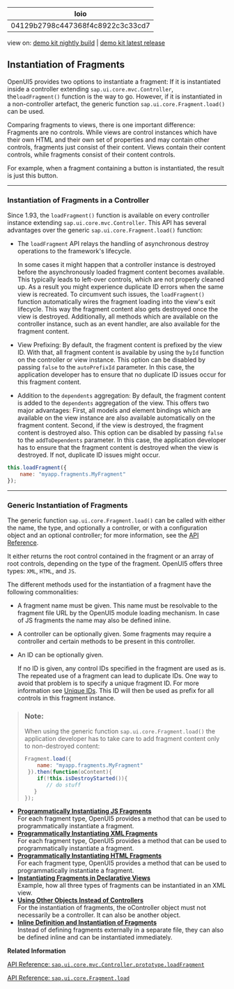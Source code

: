 <!-- loio04129b2798c447368f4c8922c3c33cd7 -->

| loio |
| -----|
| 04129b2798c447368f4c8922c3c33cd7 |

<div id="loio">

view on: [demo kit nightly build](https://openui5nightly.hana.ondemand.com/topic/04129b2798c447368f4c8922c3c33cd7) | [demo kit latest release](https://sdk.openui5.org/topic/04129b2798c447368f4c8922c3c33cd7)</div>

## Instantiation of Fragments

OpenUI5 provides two options to instantiate a fragment: If it is instantiated inside a controller extending `sap.ui.core.mvc.Controller`, the`loadFragment()` function is the way to go. However, if it is instantiated in a non-controller artefact, the generic function `sap.ui.core.Fragment.load()` can be used.

Comparing fragments to views, there is one important difference: Fragments are no controls. While views are control instances which have their own HTML and their own set of properties and may contain other controls, fragments just consist of their content. Views contain their content controls, while fragments consist of their content controls.

For example, when a fragment containing a button is instantiated, the result is just this button.

***

<a name="loio04129b2798c447368f4c8922c3c33cd7__section_lby_wsx_lqb"/>

### Instantiation of Fragments in a Controller

Since 1.93, the `loadFragment()` function is available on every controller instance extending `sap.ui.core.mvc.Controller`. This API has several advantages over the generic `sap.ui.core.Fragment.load()` function:

-   The `loadFragment` API relays the handling of asynchronous destroy operations to the framework's lifecycle.

    In some cases it might happen that a controller instance is destroyed before the asynchronously loaded fragment content becomes available. This typically leads to left-over controls, which are not properly cleaned up. As a result you might experience duplicate ID errors when the same view is recreated. To circumvent such issues, the `loadFragment()` function automatically wires the fragment loading into the view's exit lifecycle. This way the fragment content also gets destroyed once the view is destroyed. Additionally, all methods which are available on the controller instance, such as an event handler, are also available for the fragment content.

-   View Prefixing: By default, the fragment content is prefixed by the view ID. With that, all fragment content is available by using the `byId` function on the controller or view instance. This option can be disabled by passing `false` to the `autoPrefixId` parameter. In this case, the application developer has to ensure that no duplicate ID issues occur for this fragment content.

-   Addition to the `dependents` aggregation: By default, the fragment content is added to the `dependents` aggregation of the view. This offers two major advantages: First, all models and element bindings which are available on the view instance are also available automatically on the fragment content. Second, if the view is destroyed, the fragment content is destroyed also. This option can be disabled by passing `false` to the `addToDependents` parameter. In this case, the application developer has to ensure that the fragment content is destroyed when the view is destroyed. If not, duplicate ID issues might occur.


```js
this.loadFragment({
    name: "myapp.fragments.MyFragment"
});
```

***

<a name="loio04129b2798c447368f4c8922c3c33cd7__section_wcr_5sx_lqb"/>

### Generic Instantiation of Fragments

The generic function `sap.ui.core.Fragment.load()` can be called with either the name, the type, and optionally a controller, or with a configuration object and an optional controller; for more information, see the [API Reference](https://sdk.openui5.org/api/sap.ui.core.Fragment/methods/sap.ui.core.Fragment.load). 

It either returns the root control contained in the fragment or an array of root controls, depending on the type of the fragment. OpenUI5 offers three types: `XML`, `HTML`, and `JS`.

The different methods used for the instantiation of a fragment have the following commonalities:

-   A fragment name must be given. This name must be resolvable to the fragment file URL by the OpenUI5 module loading mechanism. In case of JS fragments the name may also be defined inline.
-   A controller can be optionally given. Some fragments may require a controller and certain methods to be present in this controller.
-   An ID can be optionally given.

    If no ID is given, any control IDs specified in the fragment are used as is. The repeated use of a fragment can lead to duplicate IDs. One way to avoid that problem is to specify a unique fragment ID. For more information see [Unique IDs](Unique_IDs_5da591c.md). This ID will then be used as prefix for all controls in this fragment instance.


> ### Note:  
> When using the generic function `sap.ui.core.Fragment.load()` the application developer has to take care to add fragment content only to non-destroyed content:
> 
> ```js
> Fragment.load({
>     name: "myapp.fragments.MyFragment"
>  }).then(function(oContent){
>     if(!this.isDestroyStarted()){
>        // do stuff
>    }
> });
> ```

-   **[Programmatically Instantiating JS Fragments](Programmatically_Instantiating_JS_Fragments_3cff5d0.md "For each fragment type, OpenUI5 provides a method that
		can be used to programmatically instantiate a fragment.")**  
For each fragment type, OpenUI5 provides a method that can be used to programmatically instantiate a fragment.
-   **[Programmatically Instantiating XML Fragments](Programmatically_Instantiating_XML_Fragments_d6af195.md "For each fragment type, OpenUI5 provides a method that can be used to programmatically
		instantiate a fragment.")**  
For each fragment type, OpenUI5 provides a method that can be used to programmatically instantiate a fragment.
-   **[Programmatically Instantiating HTML Fragments](Programmatically_Instantiating_HTML_Fragments_79e967d.md "For each fragment type, OpenUI5 provides a method that can be used to programmatically
		instantiate a fragment.")**  
For each fragment type, OpenUI5 provides a method that can be used to programmatically instantiate a fragment.
-   **[Instantiating Fragments in Declarative Views](Instantiating_Fragments_in_Declarative_Views_234320f.md "Example, how all three types of fragments can be instantiated in an XML
		view.")**  
Example, how all three types of fragments can be instantiated in an XML view.
-   **[Using Other Objects Instead of Controllers](Using_Other_Objects_Instead_of_Controllers_c24ea6d.md "For the instantiation of fragments, the oController object must not necessarily be a
		controller. It can also be another object.")**  
For the instantiation of fragments, the oController object must not necessarily be a controller. It can also be another object.
-   **[Inline Definition and Instantiation of Fragments](Inline_Definition_and_Instantiation_of_Fragments_b807931.md "Instead of defining fragments externally in a separate file, they can also be defined
		inline and can be instantiated immediately.")**  
Instead of defining fragments externally in a separate file, they can also be defined inline and can be instantiated immediately.

**Related Information**  


[API Reference: `sap.ui.core.mvc.Controller.prototype.loadFragment`](https://sdk.openui5.org/api/sap.ui.core.mvc.Controller/methods/loadFragment)

[API Reference: `sap.ui.core.Fragment.load`](https://sdk.openui5.org/api/sap.ui.core.Fragment/methods/sap.ui.core.Fragment.load)

